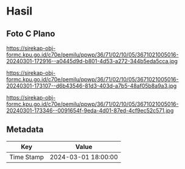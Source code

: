 # Hasil

## Foto C Plano

https://sirekap-obj-formc.kpu.go.id/c70e/pemilu/ppwp/36/71/02/10/05/3671021005016-20240301-172916--a0445d9d-b801-4d53-a272-344b5eda5cca.jpg

https://sirekap-obj-formc.kpu.go.id/c70e/pemilu/ppwp/36/71/02/10/05/3671021005016-20240301-173107--d6b43546-81d3-403d-a7b5-48af05b8a9a3.jpg

https://sirekap-obj-formc.kpu.go.id/c70e/pemilu/ppwp/36/71/02/10/05/3671021005016-20240301-173346--0091654f-9eda-4d01-87ed-4cf9ec52c571.jpg


## Metadata

| Key        | Value               |
| ---------- | ------------------- |
| Time Stamp | 2024-03-01 18:00:00 |



